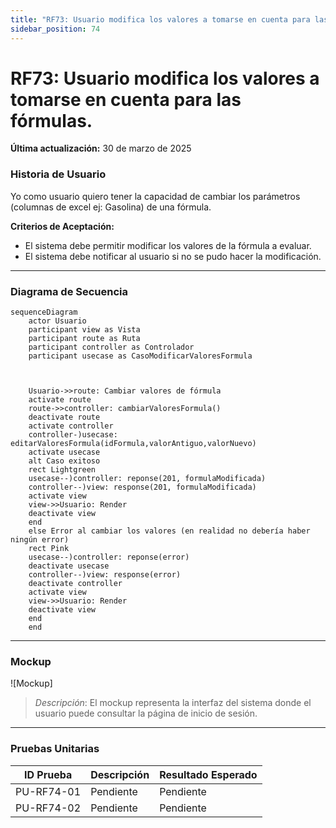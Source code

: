 ```yaml
---
title: "RF73: Usuario modifica los valores a tomarse en cuenta para las fórmulas."  
sidebar_position: 74
---
```


# RF73: Usuario modifica los valores a tomarse en cuenta para las fórmulas.

**Última actualización:** 30 de marzo de 2025

### Historia de Usuario

Yo como usuario quiero tener la capacidad de cambiar los parámetros (columnas de excel ej: Gasolina) de una fórmula.

  **Criterios de Aceptación:**
  - El sistema debe permitir modificar los valores de la fórmula a evaluar.
  - El sistema debe notificar al usuario si no se pudo hacer la modificación.
---

### Diagrama de Secuencia

``` mermaid
sequenceDiagram
    actor Usuario
    participant view as Vista
    participant route as Ruta
    participant controller as Controlador
    participant usecase as CasoModificarValoresFormula



    Usuario->>route: Cambiar valores de fórmula
    activate route
    route->>controller: cambiarValoresFormula()
    deactivate route
    activate controller
    controller-)usecase: editarValoresFormula(idFormula,valorAntiguo,valorNuevo)
    activate usecase
    alt Caso exitoso
    rect Lightgreen
    usecase--)controller: reponse(201, formulaModificada)
    controller--)view: response(201, formulaModificada)
    activate view
    view->>Usuario: Render
    deactivate view
    end
    else Error al cambiar los valores (en realidad no debería haber ningún error)
    rect Pink
    usecase--)controller: reponse(error)
    deactivate usecase
    controller--)view: response(error)
    deactivate controller
    activate view
    view->>Usuario: Render
    deactivate view
    end
    end
```

---

### Mockup

![Mockup]

> *Descripción*: El mockup representa la interfaz del sistema donde el usuario puede consultar la página de inicio de sesión. 

---

### Pruebas Unitarias 
| ID Prueba | Descripción | Resultado Esperado |
|-----------|-------------|--------------------|
|PU-RF74-01|Pendiente | Pendiente|
|PU-RF74-02|Pendiente | Pendiente|